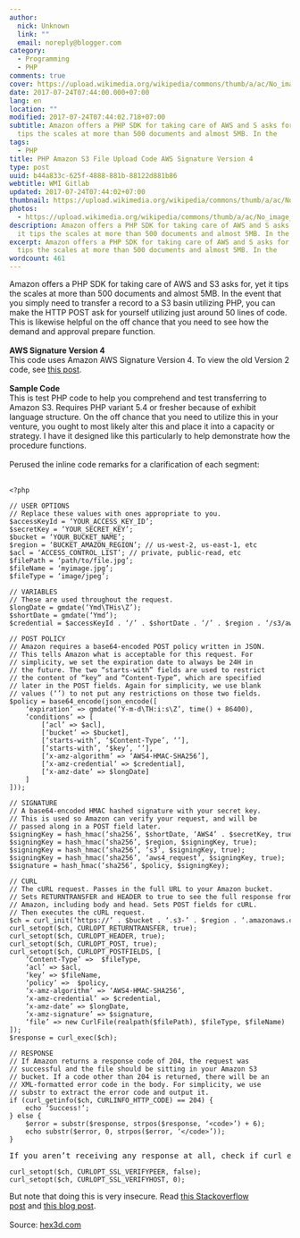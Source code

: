 ```yaml
---
author:
  nick: Unknown
  link: ""
  email: noreply@blogger.com
category:
  - Programming
  - PHP
comments: true
cover: https://upload.wikimedia.org/wikipedia/commons/thumb/a/ac/No_image_available.svg/2048px-No_image_available.svg.png
date: 2017-07-24T07:44:00.000+07:00
lang: en
location: ""
modified: 2017-07-24T07:44:02.718+07:00
subtitle: Amazon offers a PHP SDK for taking care of AWS and S asks for, yet it
  tips the scales at more than 500 documents and almost 5MB. In the
tags:
  - PHP
title: PHP Amazon S3 File Upload Code AWS Signature Version 4
type: post
uuid: b44a833c-625f-4888-881b-88122d881b86
webtitle: WMI Gitlab
updated: 2017-07-24T07:44:02+07:00
thumbnail: https://upload.wikimedia.org/wikipedia/commons/thumb/a/ac/No_image_available.svg/2048px-No_image_available.svg.png
photos:
  - https://upload.wikimedia.org/wikipedia/commons/thumb/a/ac/No_image_available.svg/2048px-No_image_available.svg.png
description: Amazon offers a PHP SDK for taking care of AWS and S asks for, yet
  it tips the scales at more than 500 documents and almost 5MB. In the
excerpt: Amazon offers a PHP SDK for taking care of AWS and S asks for, yet it
  tips the scales at more than 500 documents and almost 5MB. In the
wordcount: 461
---
```


<p><span id="span_a5da_0">Amazon offers a PHP SDK for taking care of AWS and S3 asks for, yet it tips the scales at more than 500 documents and almost 5MB. In the event that you simply need to transfer a record to a S3 basin utilizing PHP, you can make the HTTP POST ask for yourself utilizing just around 50 lines of code. This is likewise helpful on the off chance that you need to see how the demand and approval prepare function.</span><br><br id="br_a5da_1"><b id="b_a5da_0">AWS Signature Version 4</b><br><span id="span_a5da_1">This code uses Amazon AWS Signature Version 4. To view the old Version 2 code, see </span><a href="https://www.h3xed.com/programming/simple-php-code-for-uploading-a-file-to-an-amazon-s3-bucket" id="a_a5da_0" rel="noopener noreferer nofollow">this post</a><span id="span_a5da_2">.</span><br><br id="br_a5da_4"><b id="b_a5da_1">Sample Code</b><br>This is test PHP code to help you comprehend and test transferring to Amazon S3. Requires PHP variant 5.4 or fresher because of exhibit language structure. On the off chance that you need to utilize this in your venture, you ought to most likely alter this and place it into a capacity or strategy. I have it designed like this particularly to help demonstrate how the procedure functions.<br><br>Perused the inline code remarks for a clarification of each segment:<br><br id="br_a5da_9"><pre><code id="code_a5da_0">&lt;?php<br><br><span id="span_a5da_5">// USER OPTIONS</span><br><span id="span_a5da_6">// Replace these values with ones appropriate to you.</span><br>$accessKeyId = ‘YOUR_ACCESS_KEY_ID’;<br>$secretKey = ‘YOUR_SECRET_KEY’;<br>$bucket = ‘YOUR_BUCKET_NAME’;<br>$region = ‘BUCKET_AMAZON_REGION’; <span id="span_a5da_7">// us-west-2, us-east-1, etc</span><br>$acl = ‘ACCESS_CONTROL_LIST’; <span id="span_a5da_8">// private, public-read, etc</span><br>$filePath = ‘path/to/file.jpg’;<br>$fileName = ‘myimage.jpg’;<br>$fileType = ‘image/jpeg’;<br><br><span id="span_a5da_9">// VARIABLES</span><br><span id="span_a5da_10">// These are used throughout the request.</span><br>$longDate = gmdate(‘Ymd\THis\Z’);<br>$shortDate = gmdate(‘Ymd’);<br>$credential = $accessKeyId . ‘/’ . $shortDate . ‘/’ . $region . ‘/s3/aws4_request’;<br><br><span id="span_a5da_11">// POST POLICY</span><br><span id="span_a5da_12">// Amazon requires a base64-encoded POST policy written in JSON.</span><br><span id="span_a5da_13">// This tells Amazon what is acceptable for this request. For</span><br><span id="span_a5da_14">// simplicity, we set the expiration date to always be 24H in </span><br><span id="span_a5da_15">// the future. The two “starts-with” fields are used to restrict</span><br><span id="span_a5da_16">// the content of “key” and “Content-Type”, which are specified</span><br><span id="span_a5da_17">// later in the POST fields. Again for simplicity, we use blank</span><br><span id="span_a5da_18">// values (‘’) to not put any restrictions on those two fields.</span><br>$policy = base64_encode(json_encode([<br>    ‘expiration’ =&gt; gmdate(‘Y-m-d\TH:i:s\Z’, time() + 86400),<br>    ‘conditions’ =&gt; [<br>        [‘acl’ =&gt; $acl],<br>        [‘bucket’ =&gt; $bucket],<br>        [‘starts-with’, ‘$Content-Type’, ‘’],<br>        [‘starts-with’, ‘$key’, ‘’],<br>        [‘x-amz-algorithm’ =&gt; ‘AWS4-HMAC-SHA256’],<br>        [‘x-amz-credential’ =&gt; $credential],<br>        [‘x-amz-date’ =&gt; $longDate]<br>    ]<br>]));<br><br><span id="span_a5da_19">// SIGNATURE</span><br><span id="span_a5da_20">// A base64-encoded HMAC hashed signature with your secret key.</span><br><span id="span_a5da_21">// This is used so Amazon can verify your request, and will be</span><br><span id="span_a5da_22">// passed along in a POST field later.</span><br>$signingKey = hash_hmac(‘sha256’, $shortDate, ‘AWS4’ . $secretKey, true);<br>$signingKey = hash_hmac(‘sha256’, $region, $signingKey, true);<br>$signingKey = hash_hmac(‘sha256’, ‘s3’, $signingKey, true);<br>$signingKey = hash_hmac(‘sha256’, ‘aws4_request’, $signingKey, true);<br>$signature = hash_hmac(‘sha256’, $policy, $signingKey);<br><br><span id="span_a5da_23">// CURL</span><br><span id="span_a5da_24">// The cURL request. Passes in the full URL to your Amazon bucket.</span><br><span id="span_a5da_25">// Sets RETURNTRANSFER and HEADER to true to see the full response from</span><br><span id="span_a5da_26">// Amazon, including body and head. Sets POST fields for cURL.</span><br><span id="span_a5da_27">// Then executes the cURL request.</span><br>$ch = curl_init(‘https://’ . $bucket . ‘.s3-’ . $region . ‘.amazonaws.com’);<br>curl_setopt($ch, CURLOPT_RETURNTRANSFER, true);<br>curl_setopt($ch, CURLOPT_HEADER, true);<br>curl_setopt($ch, CURLOPT_POST, true);<br>curl_setopt($ch, CURLOPT_POSTFIELDS, [<br>    ‘Content-Type’ =&gt;  $fileType,<br>    ‘acl’ =&gt; $acl,<br>    ‘key’ =&gt; $fileName,<br>    ‘policy’ =&gt;  $policy,<br>    ‘x-amz-algorithm’ =&gt; ‘AWS4-HMAC-SHA256’,<br>    ‘x-amz-credential’ =&gt; $credential,<br>    ‘x-amz-date’ =&gt; $longDate,<br>    ‘x-amz-signature’ =&gt; $signature,<br>    ‘file’ =&gt; new CurlFile(realpath($filePath), $fileType, $fileName)<br>]);<br>$response = curl_exec($ch);<br><br><span id="span_a5da_28">// RESPONSE</span><br><span id="span_a5da_29">// If Amazon returns a response code of 204, the request was</span><br><span id="span_a5da_30">// successful and the file should be sitting in your Amazon S3</span><br><span id="span_a5da_31">// bucket. If a code other than 204 is returned, there will be an</span><br><span id="span_a5da_32">// XML-formatted error code in the body. For simplicity, we use</span><br><span id="span_a5da_33">// substr to extract the error code and output it.</span><br>if (curl_getinfo($ch, CURLINFO_HTTP_CODE) == 204) {<br>    echo ‘Success!’;<br>} else {<br>    $error = substr($response, strpos($response, ‘&lt;code&gt;’) + 6);<br>    echo substr($error, 0, strpos($error, ‘&lt;/code&gt;’));<br>}</code></pre><pre><span id="span_a5da_34">If you aren’t receiving any response at all, check if </span><samp id="samp_a5da_0">curl_exec($ch)</samp><span id="span_a5da_35"> is returning false. If it is, chances are it’s due to an SSL issue. You can check the error at </span><samp id="samp_a5da_1">curl_error($ch)</samp><span id="span_a5da_36">. For testing purposes, you can set these two additional cURL options and see if it works:</span></pre><pre><code id="code_a5da_1">curl_setopt($ch, CURLOPT_SSL_VERIFYPEER, false);<br>curl_setopt($ch, CURLOPT_SSL_VERIFYHOST, 0);</code></pre><span id="span_a5da_37">But note that doing this is very insecure. Read </span><a href="http://stackoverflow.com/questions/21195530/does-turning-off-curlopt-ssl-verifypeer-in-curl-make-transmission-insecure" id="a_a5da_1" target="_blank" rel="noopener noreferer nofollow">this Stackoverflow post</a><span id="span_a5da_38"> and </span><a href="http://unitstep.net/blog/2009/05/05/using-curl-in-php-to-access-https-ssltls-protected-sites/" id="a_a5da_2" target="_blank" rel="noopener noreferer nofollow">this blog post</a><span id="span_a5da_39">.</span><br><br>Source: <a href="http://hex3d.com">hex3d.com</a></p>
